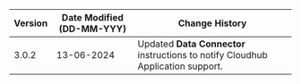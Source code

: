 | **Version** | **Date Modified (DD-MM-YYY)** | **Change History**                              |
|-------------|-------------------------------|-------------------------------------------------| 
| 3.0.2       |	13-06-2024	                  |Updated **Data Connector** instructions to notify Cloudhub Application support.         |
